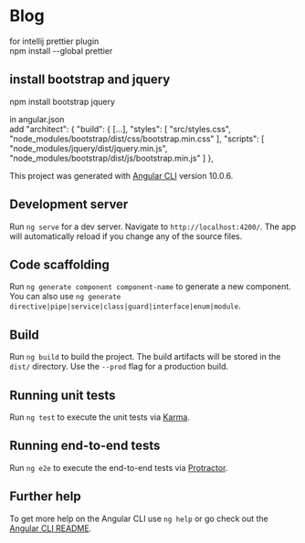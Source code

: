 # Blog

for intellij prettier plugin<br>
npm install --global prettier<br>


## install bootstrap and jquery
npm install bootstrap jquery

in angular.json<br>
add "architect": {  "build": {    [...],     "styles": [      "src/styles.css",         "node_modules/bootstrap/dist/css/bootstrap.min.css"      ],      "scripts": [        "node_modules/jquery/dist/jquery.min.js",        "node_modules/bootstrap/dist/js/bootstrap.min.js"      ]    },

This project was generated with [Angular CLI](https://github.com/angular/angular-cli) version 10.0.6.

## Development server

Run `ng serve` for a dev server. Navigate to `http://localhost:4200/`. The app will automatically reload if you change any of the source files.

## Code scaffolding

Run `ng generate component component-name` to generate a new component. You can also use `ng generate directive|pipe|service|class|guard|interface|enum|module`.

## Build

Run `ng build` to build the project. The build artifacts will be stored in the `dist/` directory. Use the `--prod` flag for a production build.

## Running unit tests

Run `ng test` to execute the unit tests via [Karma](https://karma-runner.github.io).

## Running end-to-end tests

Run `ng e2e` to execute the end-to-end tests via [Protractor](http://www.protractortest.org/).

## Further help

To get more help on the Angular CLI use `ng help` or go check out the [Angular CLI README](https://github.com/angular/angular-cli/blob/master/README.md).

